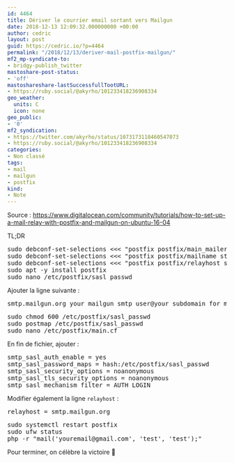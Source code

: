 ```yaml
---
id: 4464
title: Dériver le courrier email sortant vers Mailgun
date: 2018-12-13 12:09:32.000000000 +00:00
author: cedric
layout: post
guid: https://cedric.io/?p=4464
permalink: "/2018/12/13/deriver-mail-postfix-mailgun/"
mf2_mp-syndicate-to:
- bridgy-publish_twitter
mastoshare-post-status:
- 'off'
mastoshareshare-lastSuccessfullTootURL:
- https://ruby.social/@akyrho/101233418236908334
geo_weather:
  units: C
  icon: none
geo_public:
- '0'
mf2_syndication:
- https://twitter.com/akyrho/status/1073173118460547073
- https://ruby.social/@akyrho/101233418236908334
categories:
- Non classé
tags:
- mail
- mailgun
- postfix
kind:
- Note
---
```

Source : <https://www.digitalocean.com/community/tutorials/how-to-set-up-a-mail-relay-with-postfix-and-mailgun-on-ubuntu-16-04>

TL;DR

<pre>sudo debconf-set-selections &lt;&lt;&lt; "postfix postfix/main_mailer_type select Satellite system"
sudo debconf-set-selections &lt;&lt;&lt; "postfix postfix/mailname string $HOSTNAME"
sudo debconf-set-selections &lt;&lt;&lt; "postfix postfix/relayhost string smtp.mailgun.org"
sudo apt -y install postfix
sudo nano /etc/postfix/sasl_passwd</pre>

Ajouter la ligne suivante :

<pre>smtp.mailgun.org your_mailgun_smtp_user@your_subdomain_for_mailgun:your_mailgun_smtp_password</pre>

<pre>sudo chmod 600 /etc/postfix/sasl_passwd
sudo postmap /etc/postfix/sasl_passwd
sudo nano /etc/postfix/main.cf</pre>

En fin de fichier, ajouter :

<pre>smtp_sasl_auth_enable = yes
smtp_sasl_password_maps = hash:/etc/postfix/sasl_passwd
smtp_sasl_security_options = noanonymous
smtp_sasl_tls_security_options = noanonymous
smtp_sasl_mechanism_filter = AUTH LOGIN</pre>

Modifier également la ligne `relayhost` :

<pre>relayhost = smtp.mailgun.org</pre>

<pre>sudo systemctl restart postfix
sudo ufw status
php -r "mail('youremail@gmail.com', 'test', 'test');"</pre>

Pour terminer, on célèbre la victoire 🎉